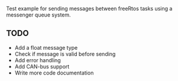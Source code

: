  Test example for sending messages between freeRtos tasks using a messenger queue system. 
 
 ## TODO
 - Add a float message type
 - Check if message is valid before sending
 - Add error handling
 - Add CAN-bus support
 - Write more code documentation 
